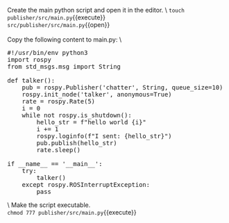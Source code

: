 Create the main python script and open it in the editor. \ 
`touch publisher/src/main.py`{{execute}} \
`src/publisher/src/main.py`{{open}} \
\
Copy the following content to main.py: \
<pre class="file" data-target="clipboard">
#!/usr/bin/env python3
import rospy
from std_msgs.msg import String

def talker():
    pub = rospy.Publisher('chatter', String, queue_size=10)
    rospy.init_node('talker', anonymous=True)
    rate = rospy.Rate(5)
    i = 0
    while not rospy.is_shutdown():
        hello_str = f"hello world {i}"
        i += 1
        rospy.loginfo(f"I sent: {hello_str}")
        pub.publish(hello_str)
        rate.sleep()

if __name__ == '__main__':
    try:
        talker()
    except rospy.ROSInterruptException:
        pass
</pre>
\ 
Make the script executable. \
`chmod 777 publisher/src/main.py`{{execute}}
